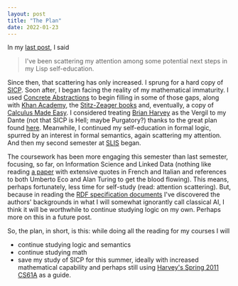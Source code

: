 ```yaml
---
layout: post
title: "The Plan"
date: 2022-01-23
---
```


In my [last post](https://blackerby.github.io/2021/12/14/racket.html), I said

> I've been scattering my attention among some potential next steps in my Lisp self-education.

Since then, that scattering has only increased. I sprung for a hard copy of [SICP](https://mitpress.mit.edu/sites/default/files/sicp/index.html). Soon after, I began facing the reality of my mathematical immaturity. I used [Concrete Abstractions](https://gustavus.edu/mcs/max/concrete-abstractions.html) to begin filling in some of those gaps, along with [Khan Academy](https://www.khanacademy.org), the [Stitz-Zeager books](https://www.stitz-zeager.com) and, eventually, a copy of [Calculus Made Easy](https://us.macmillan.com/books/9781466866355/calculusmadeeasy). I considered treating [Brian Harvey](https://people.eecs.berkeley.edu/~bh/) as the Vergil to my Dante (not that SICP is Hell; maybe Purgatory?) thanks to the great plan found [here](https://github.com/alebricio/cs61a). Meanwhile, I continued my self-education in formal logic, spurred by an interest in formal semantics, again scattering my attention. And then my second semester at [SLIS](https://slis.ua.edu) began.

The coursework has been more engaging this semester than last semester, focusing, so far, on Information Science and Linked Data (nothing like reading [a paper](https://www.jlis.it/index.php/jlis/article/view/375) with extensive quotes in French and Italian and references to both Umberto Eco and Alan Turing to get the blood flowing). This means, perhaps fortunately, less time for self-study (read: attention scattering). But, because in reading the [RDF specification documents](https://www.w3.org/TR/2004/REC-rdf-concepts-20040210/#section-Introduction) I've discovered the authors' backgrounds in what I will somewhat ignorantly call classical AI, I think it will be worthwhile to continue studying logic on my own. Perhaps more on this in a future post.

So, the plan, in short, is this: while doing all the reading for my courses I will
- continue studying logic and semantics
- continue studying math
- save my study of SICP for this summer, ideally with increased mathematical capability and perhaps still using [Harvey's Spring 2011 CS61A](https://inst.eecs.berkeley.edu/~cs61as/sp11/) as a guide.
